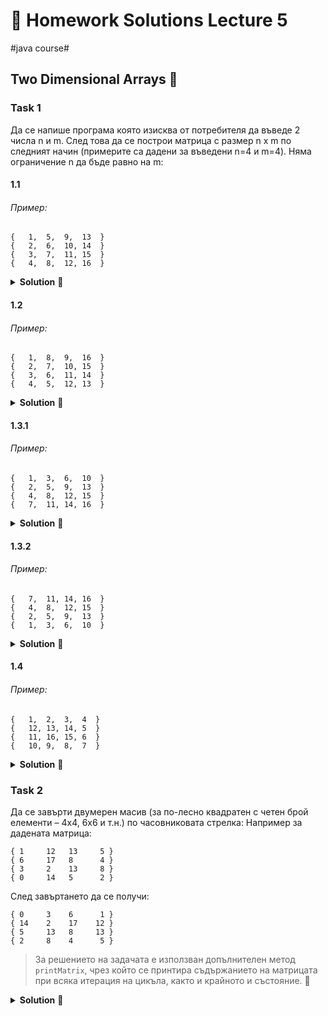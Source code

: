 # 👀 Homework Solutions Lecture 5
#java course#

## Two Dimensional Arrays 🐫 

### Task 1

Да се напише програма която изисква от потребителя да въведе
2 числа n и m. След това да се построи матрица с размер n x m по следният
начин (примерите са дадени за въведени n=4 и m=4). Няма ограничение n да бъде равно на m:

#### 1.1

###### Пример:

```
{   1,  5,  9,  13  }
{   2,  6,  10, 14  }
{   3,  7,  11, 15  }
{   4,  8,  12, 16  }
```

<details><summary><b>Solution</b> 👀</summary> 
<p>

```java
Scanner scanner = new Scanner(System.in);

System.out.print("Въведете брой редове: ");
int row = scanner.nextInt();

System.out.print("Въведете брой колони: ");
int col = scanner.nextInt();

int[][] matrix = new int[row][col];

int counter = 1;

for (int i = 0; i < col; i++) {
    for (int j = 0; j < row; j++) {
        matrix[j][i] = counter;
        counter++;
    }
}

for (int i = 0; i < row; i++) {
    System.out.print("[\t");
    for (int j = 0; j < col; j++) {
        System.out.print(matrix[i][j] + "\t");
    }
    System.out.print("]\n");
}
```
> Обхождаме първо колоните и после редовете. За това във външния `for` итерираме `col`,
а във вътрешния итерираме `row` (обратно на това което правихме до сега)

</p>
</details>

#### 1.2

###### Пример:

```
{   1,  8,  9,  16  }
{   2,  7,  10, 15  }
{   3,  6,  11, 14  }
{   4,  5,  12, 13  }
```

<details><summary><b>Solution</b> 👀</summary> 
<p>

###### solution 1

```java
Scanner scanner = new Scanner(System.in);

System.out.print("Въведете брой редове: ");
int rowCount = scanner.nextInt();

System.out.print("Въведете брой колони: ");
int colCount = scanner.nextInt();

int[][] matrix = new int[rowCount][colCount];

int counter = 1;

for (int col = 0; col < colCount; col++) {

    if (col % 2 == 0) {

        for (int j = 0; j < rowCount; j++) {
            matrix[j][col] = counter;
            counter++;
        }
    } else {
        for (int row = rowCount - 1; row >= 0; row--) {
            matrix[row][col] = counter;
            counter++;
        }
    }
}

for (int i = 0; i < rowCount; i++) {
    System.out.print("[\t");
    for (int j = 0; j < colCount; j++) {
        System.out.print(matrix[i][j] + "\t");
    }
    System.out.print("]\n");
}
```
> В зависимост от това дали ще обходим четна или нечетна колона определяме, от къде
да започнем да въртим вложения цикъл. В единия случай е от `0...rowCount`,
а в другия от `rowCount...0`

###### solution 2

```java
Scanner scanner = new Scanner(System.in);

System.out.print("Въведете брой редове: ");
int rowCount = scanner.nextInt();

System.out.print("Въведете брой колони: ");
int colCount = scanner.nextInt();

int[][] matrix = new int[rowCount][colCount];

int counter = 1;

for (int col = 0; col < colCount; col++) {
    for (int row = 0; row < rowCount; row++) {

        int currentRow = row;

        if (col % 2 != 0) {
            currentRow = rowCount - 1 - row;
        }

        matrix[currentRow][col] = counter;

        counter++;
    }
}

for (int i = 0; i < rowCount; i++) {
    System.out.print("[\t");
    for (int j = 0; j < colCount; j++) {
        System.out.print(matrix[i][j] + "\t");
    }
    System.out.print("]\n");
}
```
> В зависимост от това дали сме на четна/нечетна колона определяме индеска на реда,
който трябва да достъпим

</p>
</details>

#### 1.3.1

###### Пример:

```
{   1,  3,  6,  10  }
{   2,  5,  9,  13  }
{   4,  8,  12, 15  }
{   7,  11, 14, 16  }
```

<details><summary><b>Solution</b> 👀</summary> 
<p>

```java
int rowCount = 4;
int colCount = 5;
int[][] matrix = new int[rowCount][colCount];

int counter = 1;

for (int row = 0; row <= rowCount + colCount - 2; row++) {
    for (int col = 0; col <= row; col++) {

        int diagonalRow = row - col;

        if (diagonalRow < rowCount && col < colCount) {
            matrix[diagonalRow][col] = counter++;
        }
    }
}

for (int i = 0; i < matrix.length; i++) {
    System.out.print("[\t");
    for (int j = 0; j < matrix[i].length; j++) {
        System.out.print(matrix[i][j] + "\t");
    }
    System.out.print("]\n");
}
```
> Итерираме матрицата по диагонали започвайки от горе в ляво.

</p>
</details>

#### 1.3.2 

###### Пример:

```
{   7,  11, 14, 16  }
{   4,  8,  12, 15  }
{   2,  5,  9,  13  }
{   1,  3,  6,  10  }
```

<details><summary><b>Solution</b> 👀</summary> 
<p>

```java
int rowCount = 4;
int colCount = 4;
int[][] matrix = new int[rowCount][colCount];

int counter = 1;

for (int row = rowCount - 1; row >= -rowCount; row--) {
    for (int col = 0; col < colCount; col++) {

        int diagonalRow = row + col;

        if (diagonalRow >= 0 && diagonalRow < rowCount) {
            matrix[diagonalRow][col] = counter++;
        }

    }
}

for (int i = 0; i < matrix.length; i++) {
    System.out.print("[\t");
    for (int j = 0; j < matrix[i].length; j++) {
        System.out.print(matrix[i][j] + "\t");
    }
    System.out.print("]\n");
}
```

</p>
</details>

#### 1.4

###### Пример:

```
{   1,  2,  3,  4  }
{   12, 13, 14, 5  }
{   11, 16, 15, 6  }
{   10, 9,  8,  7  }
```

<details><summary><b>Solution</b> 👀</summary> 
<p>

###### (не е решена)

```java

```

</p>
</details>

### Task 2

Да се завърти двумерен масив (за по-лесно квадратен с четен брой елементи – 4х4, 6х6 и т.н.) 
по часовниковата стрелка:
Например за дадената матрица:

```
{ 1     12   13     5 }
{ 6     17   8      4 }
{ 3     2    13     8 }
{ 0     14   5      2 }
```    
След завъртането да се получи:
```
{ 0     3    6      1 }
{ 14    2    17    12 }
{ 5     13   8     13 }
{ 2     8    4      5 }
``` 

> За решението на задачата е използван допълнителен метод `printMatrix`, чрез който се принтира съдържанието на
матрицата при всяка итерация на цикъла, както и крайното и състояние. 💊

<details><summary><b>Solution</b> 👀</summary> 
<p>

###### solution 1 (с допълнителна матрица)

```java
public static void main(String[] args) {

    int[][] matrix = {
            {1, 12, 13, 5},
            {6, 17, 8, 4},
            {3, 2, 13, 8},
            {0, 14, 5, 2},
    };

    printMatrix(matrix);
    System.out.println("===============");

    int[][] rotatedMatrix = new int[matrix[0].length][matrix.length];

    for (int col = 0; col < matrix.length; col++) {
        for (int row = 0; row < matrix[col].length; row++) {

            int lastRow = matrix.length - col - 1;

            rotatedMatrix[row][col] = matrix[lastRow][row];
        }

        printMatrix(rotatedMatrix);
    }

    System.out.println("===============");
    printMatrix(rotatedMatrix);
}

private static void printMatrix(int[][] matrix) {
    System.out.println();

    for (int i = 0; i < matrix.length; i++) {
        System.out.print("[\t");
        for (int j = 0; j < matrix[i].length; j++) {
            System.out.print(matrix[i][j] + "\t");
        }
        System.out.println("]");
    }
}
```

###### solution 2 (без допълнителна матрица)

```java
public static void main(String[] args) {

    int[][] matrix = {
            {1, 12, 13, 5},
            {6, 17, 8, 4},
            {3, 2, 13, 8},
            {0, 14, 5, 2},
    };

    printMatrix(matrix);
    System.out.println("===============");

    for (int i = 0; i < matrix.length / 2; i++) {
        for (int j = i; j < matrix.length - i - 1; j++) {
            int topLeftRow = i;
            int topLeftCol = j;

            int topRightRow = j;
            int topRightCol = matrix.length - 1 - i;

            int bottomRightRow = matrix.length - 1 - i;
            int bottomRightCol = matrix.length - 1 - j;

            int bottomLeftRow = matrix.length - 1 - j;
            int bottomLeftCol = i;

            int topLeft = matrix[topLeftRow][topLeftCol];
            int topRight = matrix[topRightRow][topRightCol];

            int bottomRight = matrix[bottomRightRow][bottomRightCol];
            int bottomLeft = matrix[bottomLeftRow][bottomLeftCol];

            matrix[topLeftRow][topLeftCol] = bottomLeft;
            matrix[topRightRow][topRightCol] = topLeft;

            matrix[bottomRightRow][bottomRightCol] = topRight;
            matrix[bottomLeftRow][bottomLeftCol] = bottomRight;

            printMatrix(matrix);
        }
    }

    System.out.println("===============");
    printMatrix(matrix);
 }

private static void printMatrix(int[][] matrix) {
    System.out.println();

    for (int i = 0; i < matrix.length; i++) {
        System.out.print("[\t");
        for (int j = 0; j < matrix[i].length; j++) {
            System.out.print(matrix[i][j] + "\t");
        }
        System.out.println("]");
    }
}

```

> Разгледайте как се променя позицията на всеки елемент поотделно. От кой ред и коя колона в кой ред и коя колона отива.  
Ето [примерно решение](https://www.geeksforgeeks.org/inplace-rotate-square-matrix-by-90-degrees/) с добра илюстрация 
(с тази разлика че върти матрицата на обратно)

</p>
</details>
